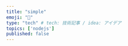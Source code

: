 ```yaml
---
title: "simple"
emoji: "🌟"
type: "tech" # tech: 技術記事 / idea: アイデア
topics: ['nodejs']
published: false
---
```

